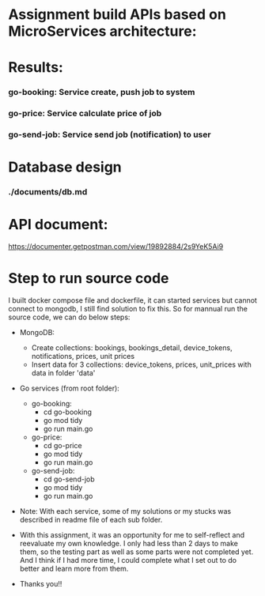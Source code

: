 # Assignment build APIs based on MicroServices architecture:
# Results:
### go-booking: Service create, push job to system
### go-price: Service calculate price of job
### go-send-job: Service send job (notification) to user

# Database design
### ./documents/db.md

# API document:
https://documenter.getpostman.com/view/19892884/2s9YeK5Ai9



# Step to run source code
I built docker compose file and dockerfile, it can started services but cannot connect to mongodb, I still find solution to fix this.
So for mannual run the source code, we can do below steps:
- MongoDB:
    - Create collections: bookings, bookings_detail, device_tokens, notifications, prices, unit prices
    - Insert data for 3 collections: device_tokens, prices, unit_prices with data in folder 'data'
- Go services (from root folder):
  - go-booking:
    - cd go-booking
    - go mod tidy
    - go run main.go
  - go-price:
    - cd go-price
    - go mod tidy
    - go run main.go
  - go-send-job:
    - cd go-send-job
    - go mod tidy
    - go run main.go
- Note: With each service, some of my solutions or my stucks was described in readme file of each sub folder.

- With this assignment, it was an opportunity for me to self-reflect and reevaluate my own knowledge. I only had less than 2 days to make them, so the testing part as well as some parts were not completed yet. And I think if I had more time, I could complete what I set out to do better and learn more from them. 
- Thanks you!!